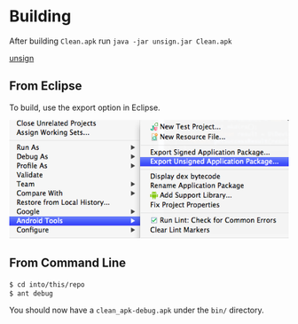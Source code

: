 # Building

After building `Clean.apk` run `java -jar unsign.jar Clean.apk`

[unsign](https://github.com/bootstraponline/unsign)

## From Eclipse

To build, use the export option in Eclipse.

![](img/eclipse_apk_export.png)

## From Command Line

    $ cd into/this/repo
    $ ant debug

You should now have a `clean_apk-debug.apk` under the `bin/` directory.

